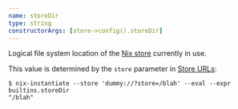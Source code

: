 ```yaml
---
name: storeDir
type: string
constructorArgs: [store->config().storeDir]
---
```

Logical file system location of the [Nix store](@docroot@/glossary.md#gloss-store) currently in use.

This value is determined by the `store` parameter in [Store URLs](@docroot@/command-ref/new-cli/nix3-help-stores.md):

```shell-session
$ nix-instantiate --store 'dummy://?store=/blah' --eval --expr builtins.storeDir
"/blah"
```
